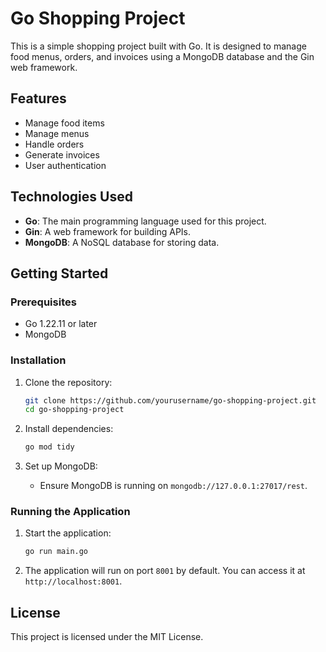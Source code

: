 # Go Shopping Project

This is a simple shopping project built with Go. It is designed to manage food menus, orders, and invoices using a MongoDB database and the Gin web framework.

## Features

- Manage food items
- Manage menus
- Handle orders
- Generate invoices
- User authentication

## Technologies Used

- **Go**: The main programming language used for this project.
- **Gin**: A web framework for building APIs.
- **MongoDB**: A NoSQL database for storing data.

## Getting Started

### Prerequisites

- Go 1.22.11 or later
- MongoDB

### Installation

1. Clone the repository:
    ```sh
    git clone https://github.com/yourusername/go-shopping-project.git
    cd go-shopping-project
    ```

2. Install dependencies:
    ```sh
    go mod tidy
    ```

3. Set up MongoDB:
    - Ensure MongoDB is running on `mongodb://127.0.0.1:27017/rest`.

### Running the Application

1. Start the application:
    ```sh
    go run main.go
    ```

2. The application will run on port `8001` by default. You can access it at `http://localhost:8001`.

## License

This project is licensed under the MIT License.